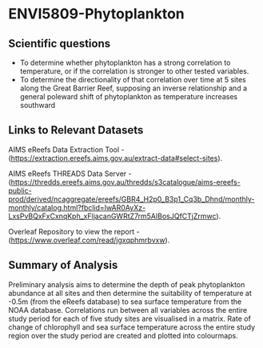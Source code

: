 # ENVI5809-Phytoplankton

## Scientific questions
- To determine whether phytoplankton has a strong correlation to temperature, or if the correlation is stronger to other tested variables. 
- To determine the directionality of that correlation over time at 5 sites along the Great Barrier Reef, supposing an inverse relationship and a general poleward shift of phytoplankton as temperature increases southward 

## Links to Relevant Datasets
AIMS eReefs Data Extraction Tool - 
(https://extraction.ereefs.aims.gov.au/extract-data#select-sites). 

AIMS eReefs THREADS Data Server - 
(https://thredds.ereefs.aims.gov.au/thredds/s3catalogue/aims-ereefs-public-prod/derived/ncaggregate/ereefs/GBR4_H2p0_B3p1_Cq3b_Dhnd/monthly-monthly/catalog.html?fbclid=IwAR0AyXz-LxsPvBQxFxCxnqKph_xFljacanGWRtZ7rm5AIBosJQfCTjZrmwc).

Overleaf Repository to view the report - 
(https://www.overleaf.com/read/jgxqphmrbvxw). 

## Summary of Analysis
Preliminary analysis aims to determine the depth of peak phytoplankton abundance at all sites and then determine the suitability of temperature at -0.5m (from the eReefs database) to sea surface temperature from the NOAA database. Correlations run between all variables across the entire study period for each of five study sites are visualised in a matrix. Rate of change of chlorophyll and sea surface temperature across the entire study region over the study period are created and plotted into colourmaps. 
